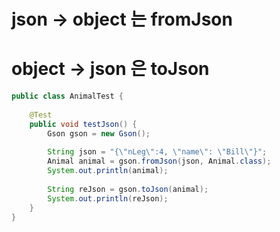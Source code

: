 # json -> object 는 fromJson
# object -> json 은 toJson

```JAVA
public class AnimalTest {
 
    @Test
    public void testJson() {
        Gson gson = new Gson();
 
        String json = "{\"nLeg\":4, \"name\": \"Bill\"}";
        Animal animal = gson.fromJson(json, Animal.class);
        System.out.println(animal);
 
        String reJson = gson.toJson(animal);
        System.out.println(reJson);
    }
}
```

